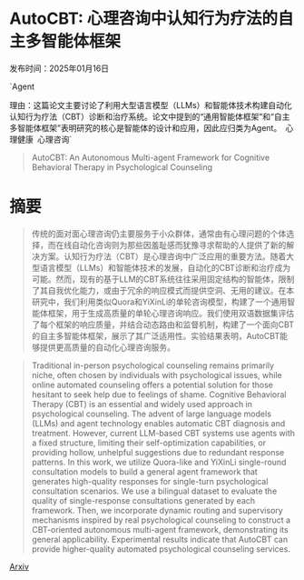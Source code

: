 # AutoCBT: 心理咨询中认知行为疗法的自主多智能体框架

发布时间：2025年01月16日

`Agent

理由：这篇论文主要讨论了利用大型语言模型（LLMs）和智能体技术构建自动化认知行为疗法（CBT）诊断和治疗系统。论文中提到的“通用智能体框架”和“自主多智能体框架”表明研究的核心是智能体的设计和应用，因此应归类为Agent。` `心理健康` `心理咨询`

> AutoCBT: An Autonomous Multi-agent Framework for Cognitive Behavioral Therapy in Psychological Counseling

# 摘要

> 传统的面对面心理咨询仍主要服务于小众群体，通常由有心理问题的个体选择，而在线自动化咨询则为那些因羞耻感而犹豫寻求帮助的人提供了新的解决方案。认知行为疗法（CBT）是心理咨询中广泛应用的重要方法。随着大型语言模型（LLMs）和智能体技术的发展，自动化的CBT诊断和治疗成为可能。然而，现有的基于LLM的CBT系统往往采用固定结构的智能体，限制了其自我优化能力，或由于冗余的响应模式而提供空洞、无用的建议。在本研究中，我们利用类似Quora和YiXinLi的单轮咨询模型，构建了一个通用智能体框架，用于生成高质量的单轮心理咨询响应。我们使用双语数据集评估了每个框架的响应质量，并结合动态路由和监督机制，构建了一个面向CBT的自主多智能体框架，展示了其广泛适用性。实验结果表明，AutoCBT能够提供更高质量的自动化心理咨询服务。

> Traditional in-person psychological counseling remains primarily niche, often chosen by individuals with psychological issues, while online automated counseling offers a potential solution for those hesitant to seek help due to feelings of shame. Cognitive Behavioral Therapy (CBT) is an essential and widely used approach in psychological counseling. The advent of large language models (LLMs) and agent technology enables automatic CBT diagnosis and treatment. However, current LLM-based CBT systems use agents with a fixed structure, limiting their self-optimization capabilities, or providing hollow, unhelpful suggestions due to redundant response patterns. In this work, we utilize Quora-like and YiXinLi single-round consultation models to build a general agent framework that generates high-quality responses for single-turn psychological consultation scenarios. We use a bilingual dataset to evaluate the quality of single-response consultations generated by each framework. Then, we incorporate dynamic routing and supervisory mechanisms inspired by real psychological counseling to construct a CBT-oriented autonomous multi-agent framework, demonstrating its general applicability. Experimental results indicate that AutoCBT can provide higher-quality automated psychological counseling services.

[Arxiv](https://arxiv.org/abs/2501.09426)